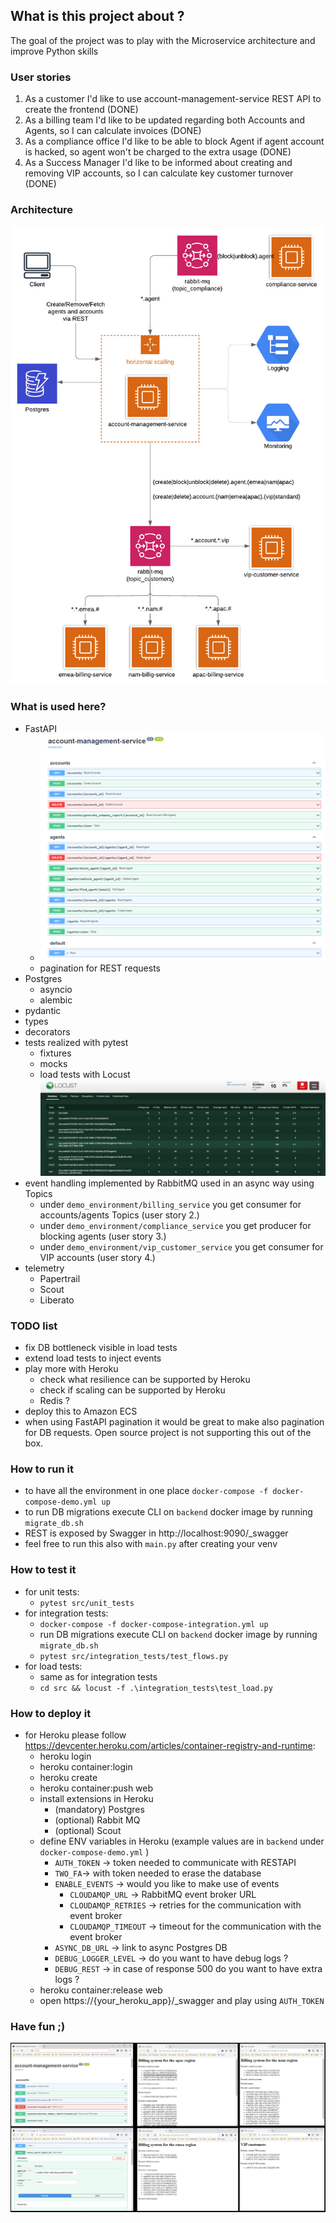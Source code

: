 ## What is this project about ?

The goal of the project was to play with the Microservice architecture and improve Python skills 

### User stories

1. As a customer I'd like to use account-management-service REST API to create the frontend (DONE)
2. As a billing team I'd like to be updated regarding both Accounts and Agents, so I can calculate invoices (DONE)
3. As a compliance office I'd like to be able to block Agent if agent account is hacked, so agent won't be charged to the extra usage (DONE)
4. As a Success Manager I'd like to be informed about creating and removing VIP accounts, so I can calculate key customer turnover (DONE)

### Architecture

![Papertrail](doc/arch.jpeg)


### What is used here?
- FastAPI
  - ![img.png](doc/img.png)
  - pagination for REST requests
- Postgres
  - asyncio
  - alembic
- pydantic
- types
- decorators
- tests realized with pytest
  - fixtures
  - mocks
  - load tests with Locust ![img.png](doc/locust.jpg)
- event handling implemented by RabbitMQ used in an async way using Topics
  - under `demo_environment/billing_service` you get consumer for accounts/agents Topics (user story 2.)
  - under `demo_environment/compliance_service` you get producer for blocking agents (user story 3.)
  - under `demo_environment/vip_customer_service` you get consumer for VIP accounts (user story 4.)
- telemetry
   - Papertrail
   - Scout
   - Liberato

### TODO list
- fix DB bottleneck visible in load tests
- extend load tests to inject events
- play more with Heroku
  - check what resilience can be supported by Heroku
  - check if scaling can be supported by Heroku
  - Redis ?
- deploy this to Amazon ECS
- when using FastAPI pagination it would be great to make also pagination for DB requests. Open source project is not supporting this out of the box.

### How to run it
- to have all the environment in one place `docker-compose -f docker-compose-demo.yml up`
- to run DB migrations execute CLI on `backend` docker image by running `migrate_db.sh`
- REST is exposed by Swagger in http://localhost:9090/_swagger
- feel free to run this also with `main.py` after creating your venv

### How to test it
- for unit tests: 
  - `pytest src/unit_tests`
- for integration tests: 
  - `docker-compose -f docker-compose-integration.yml up`
  - run DB migrations execute CLI on `backend` docker image by running `migrate_db.sh`
  - `pytest src/integration_tests/test_flows.py`
- for load tests:
  - same as for integration tests
  - `cd src && locust -f .\integration_tests\test_load.py`


### How to deploy it
- for Heroku please follow https://devcenter.heroku.com/articles/container-registry-and-runtime:
  - heroku login
  - heroku container:login
  - heroku create
  - heroku container:push web
  - install extensions in Heroku
    - (mandatory) Postgres
    - (optional) Rabbit MQ
    - (optional) Scout
  - define ENV variables in Heroku (example values are in `backend` under `docker-compose-demo.yml` )
     - `AUTH_TOKEN` -> token needed to communicate with RESTAPI 
     - `TWO_FA`-> with token needed to erase the database 
     - `ENABLE_EVENTS` -> would you like to make use of events 
       - `CLOUDAMQP_URL` -> RabbitMQ event broker URL
       - `CLOUDAMQP_RETRIES` -> retries for the communication with event broker 
       - `CLOUDAMQP_TIMEOUT` -> timeout for the communication with the event broker
     - `ASYNC_DB_URL` -> link to async Postgres DB
     - `DEBUG_LOGGER_LEVEL` -> do you want to have debug logs ?
     - `DEBUG_REST` -> in case of response 500 do you want to have extra logs ?
  - heroku container:release web
  - open https://{your_heroku_app}/_swagger and play using `AUTH_TOKEN`
  
### Have fun ;)
![img.png](doc/demo.jpg)